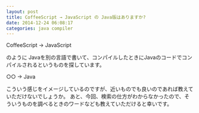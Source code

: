 ```yaml
---
layout: post
title: CoffeeScript → JavaScript の Java版はありますか?
date: 2014-12-24 06:08:17
categories: java compiler
---
```

<p>CoffeeScript → JavaScript</p>

<p>のように
Javaを別の言語で書いて、コンパイルしたときにJavaのコードでコンパイルされるというものを探しています。</p>

<p>○○ → Java</p>

<p>こういう感じをイメージしているのですが、近いものでも良いのであれば教えていただけないでしょうか。
あと、今回、検索の仕方がわからなかったので、そういうものを調べるときのワードなども教えていただけると幸いです。</p>
